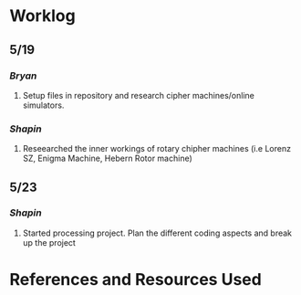 # Worklog
## 5/19
### ***Bryan***
1. Setup files in repository and research cipher machines/online simulators.

### ***Shapin***
1. Reseearched the inner workings of rotary chipher machines (i.e Lorenz SZ, Enigma Machine, Hebern Rotor machine)

## 5/23
### ***Shapin***
1. Started processing project. Plan the different coding aspects and break up the project

# References and Resources Used


